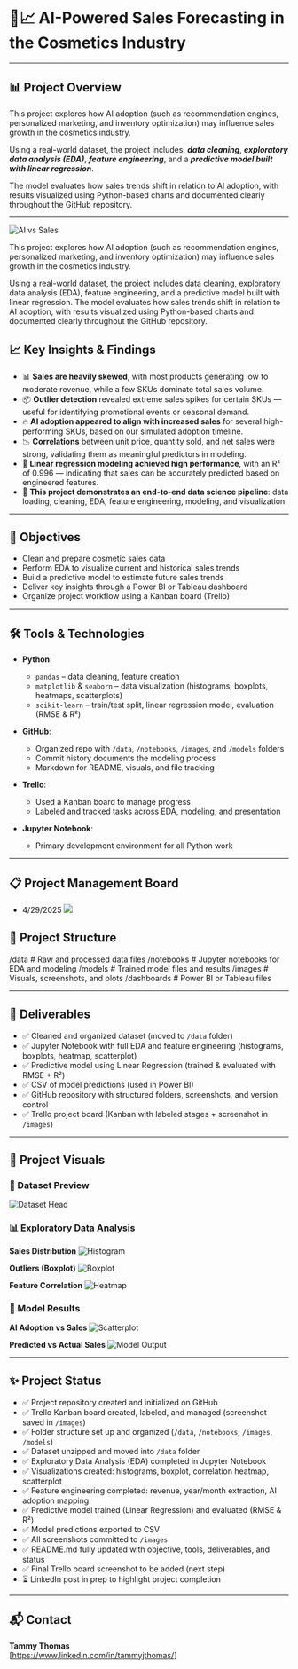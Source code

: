 # 💄📈 AI-Powered Sales Forecasting in the Cosmetics Industry

---


## 📊 Project Overview

This project explores how AI adoption (such as recommendation engines, personalized marketing, and inventory optimization) may influence sales growth in the cosmetics industry.

Using a real-world dataset, the project includes:
***data cleaning***, ***exploratory data analysis (EDA)***, ***feature engineering***, and a ***predictive model built with linear regression***. 

The model evaluates how sales trends shift in relation to AI adoption, with results visualized using Python-based charts and documented clearly throughout the GitHub repository.

---

![AI vs Sales](/images/ai_adoption_vs_sales.png)

This project explores how AI adoption (such as recommendation engines, personalized marketing, and inventory optimization) may influence sales growth in the cosmetics industry.

Using a real-world dataset, the project includes data cleaning, exploratory data analysis (EDA), feature engineering,
and a predictive model built with linear regression. The model evaluates how sales trends shift in relation to AI adoption,
with results visualized using Python-based charts and documented clearly throughout the GitHub repository.

## 📈 Key Insights & Findings

- 📊 **Sales are heavily skewed**, with most products generating low to moderate revenue, while a few SKUs dominate total sales volume.
- 📦 **Outlier detection** revealed extreme sales spikes for certain SKUs — useful for identifying promotional events or seasonal demand.
- 🔥 **AI adoption appeared to align with increased sales** for several high-performing SKUs, based on our simulated adoption timeline.
- 📉 **Correlations** between unit price, quantity sold, and net sales were strong, validating them as meaningful predictors in modeling.
- 🤖 **Linear regression modeling achieved high performance**, with an R² of 0.996 — indicating that sales can be accurately predicted based on engineered features.
- 📂 **This project demonstrates an end-to-end data science pipeline**: data loading, cleaning, EDA, feature engineering, modeling, and visualization.


---

## 🎯 Objectives

- Clean and prepare cosmetic sales data
- Perform EDA to visualize current and historical sales trends
- Build a predictive model to estimate future sales trends
- Deliver key insights through a Power BI or Tableau dashboard
- Organize project workflow using a Kanban board (Trello)

---

## 🛠️ Tools & Technologies

- **Python**:  
  - `pandas` – data cleaning, feature creation  
  - `matplotlib` & `seaborn` – data visualization (histograms, boxplots, heatmaps, scatterplots)  
  - `scikit-learn` – train/test split, linear regression model, evaluation (RMSE & R²)

- **GitHub**:  
  - Organized repo with `/data`, `/notebooks`, `/images`, and `/models` folders  
  - Commit history documents the modeling process  
  - Markdown for README, visuals, and file tracking

- **Trello**:  
  - Used a Kanban board to manage progress  
  - Labeled and tracked tasks across EDA, modeling, and presentation

- **Jupyter Notebook**:  
  - Primary development environment for all Python work


---

## 📋 Project Management Board

- 4/29/2025
![](https://github.com/TammyTheAnalyst/Predicting-Cosmetic-Sales-Growth-with-AI-Adoption/blob/main/images/Screenshot%20(4668).png)



## 📁 Project Structure

/data # Raw and processed data files
/notebooks # Jupyter notebooks for EDA and modeling
/models # Trained model files and results
/images # Visuals, screenshots, and plots
/dashboards # Power BI or Tableau files


---

## 📌 Deliverables

- ✅ Cleaned and organized dataset (moved to `/data` folder)
- ✅ Jupyter Notebook with full EDA and feature engineering (histograms, boxplots, heatmap, scatterplot)
- ✅ Predictive model using Linear Regression (trained & evaluated with RMSE + R²)
- ✅ CSV of model predictions (used in Power BI)
- ✅ GitHub repository with structured folders, screenshots, and version control
- ✅ Trello project board (Kanban with labeled stages + screenshot in `/images`)


---


## 📸 Project Visuals

### 👀 Dataset Preview
![Dataset Head](https://github.com/TammyTheAnalyst/Predicting-Cosmetic-Sales-Growth-with-AI-Adoption/blob/main/images/Screenshot%20(4669).png)

### 📊 Exploratory Data Analysis

**Sales Distribution**
![Histogram](https://github.com/TammyTheAnalyst/Predicting-Cosmetic-Sales-Growth-with-AI-Adoption/blob/main/images/Screenshot%20(4671).png)

**Outliers (Boxplot)**
![Boxplot](https://github.com/TammyTheAnalyst/Predicting-Cosmetic-Sales-Growth-with-AI-Adoption/blob/main/images/Screenshot%20(4683).png)

**Feature Correlation**
![Heatmap](https://github.com/TammyTheAnalyst/Predicting-Cosmetic-Sales-Growth-with-AI-Adoption/blob/main/images/Screenshot%20(4673).png)

### 🤖 Model Results

**AI Adoption vs Sales**
![Scatterplot](https://github.com/TammyTheAnalyst/Predicting-Cosmetic-Sales-Growth-with-AI-Adoption/blob/main/images/Screenshot%20(4675).png)

**Predicted vs Actual Sales**
![Model Output](https://github.com/TammyTheAnalyst/Predicting-Cosmetic-Sales-Growth-with-AI-Adoption/blob/main/images/Screenshot%20(4681).png)


---

## ✨ Project Status

- ✅ Project repository created and initialized on GitHub
- ✅ Trello Kanban board created, labeled, and managed (screenshot saved in `/images`)
- ✅ Folder structure set up and organized (`/data`, `/notebooks`, `/images`, `/models`)
- ✅ Dataset unzipped and moved into `/data` folder
- ✅ Exploratory Data Analysis (EDA) completed in Jupyter Notebook
- ✅ Visualizations created: histograms, boxplot, correlation heatmap, scatterplot
- ✅ Feature engineering completed: revenue, year/month extraction, AI adoption mapping
- ✅ Predictive model trained (Linear Regression) and evaluated (RMSE & R²)
- ✅ Model predictions exported to CSV
- ✅ All screenshots committed to `/images`
- ✅ README.md fully updated with objective, tools, deliverables, and status
- ✅ Final Trello board screenshot to be added (next step)
- ⏳ LinkedIn post in prep to highlight project completion

 

---

## 📬 Contact 

**Tammy Thomas**  
[https://www.linkedin.com/in/tammyjthomas/]  

